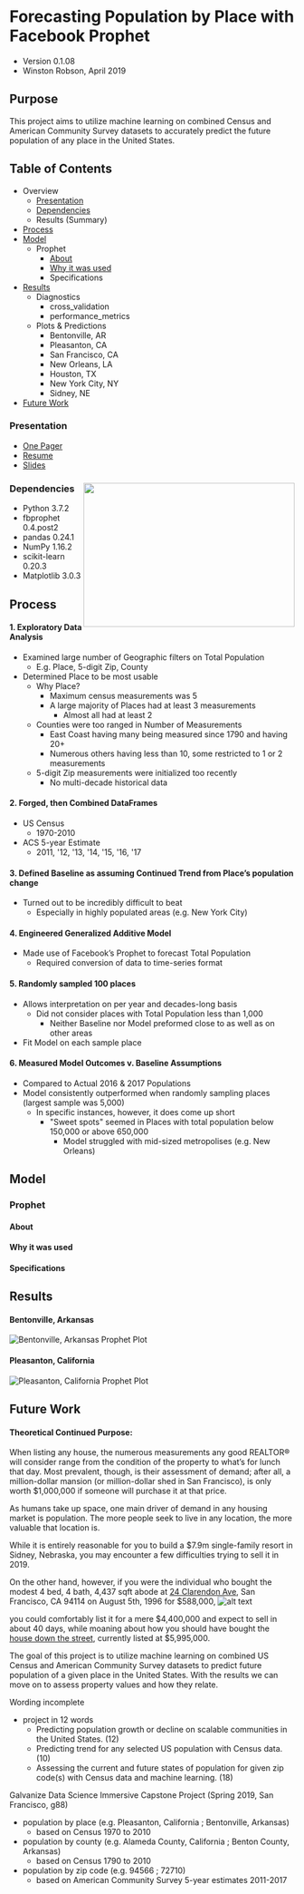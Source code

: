 # Forecasting Population by Place with Facebook Prophet
- Version 0.1.08
- Winston Robson, April 2019
## Purpose
This project aims to utilize machine learning on combined Census and American Community Survey datasets to accurately predict the future population of any place in the United States.
## Table of Contents
- Overview
  - [Presentation](https://github.com/gumdropsteve/project-capstone/blob/master/README.md#presentation) 
  - [Dependencies](https://github.com/gumdropsteve/project-capstone/blob/master/README.md#dependencies)
  - Results (Summary)
- [Process](https://github.com/gumdropsteve/project-capstone/blob/master/README.md#process)
- [Model](https://github.com/gumdropsteve/project-capstone/blob/master/README.md#model)
  - Prophet
    - [About](https://github.com/gumdropsteve/project-capstone/blob/master/README.md#About)
    - [Why it was used](https://github.com/gumdropsteve/project-capstone/blob/master/README.md#Why-it-was-used)
    - Specifications
- [Results](https://github.com/gumdropsteve/project-capstone/blob/master/README.md#results)
  - Diagnostics
    - cross_validation
    - performance_metrics
  - Plots & Predictions
    - Bentonville, AR
    - Pleasanton, CA
    - San Francisco, CA
    - New Orleans, LA
    - Houston, TX
    - New York City, NY
    - Sidney, NE
- [Future Work](https://github.com/gumdropsteve/project-capstone/blob/master/README.md#future-work)
### Presentation
- [One Pager](https://github.com/gumdropsteve/project-capstone/blob/master/presentation/project_capstone_1pager.pdf)
- [Resume](https://github.com/gumdropsteve/project-capstone/blob/master/presentation/may_2019.pdf)
- [Slides](https://docs.google.com/presentation/d/13fey4Nzs-MHNS3qDf0GmpccINqg_SIVSE6mhTkwsUiM/edit?usp=sharing)
### Dependencies <img align="right" width="372.6" height="253.8" src="https://github.com/gumdropsteve/project-capstone/blob/master/presentation/images/tech-used-Screenshot_2019-04-11%20project_capstone_1pager.png">
 - Python 3.7.2  
 - fbprophet 0.4.post2
 - pandas 0.24.1
 - NumPy 1.16.2
 - scikit-learn 0.20.3
 - Matplotlib 3.0.3
## Process
#### 1. Exploratory Data Analysis 
  - Examined large number of Geographic filters on Total Population
    - E.g. Place, 5-digit Zip, County
  - Determined Place to be most usable
    - Why Place?
      - Maximum census measurements was 5
      - A large majority of Places had at least 3 measurements 
        - Almost all had at least 2
    - Counties were too ranged in Number of Measurements
      - East Coast having many being measured since 1790 and having 20+ 
      - Numerous others having less than 10, some restricted to 1 or 2 measurements
    - 5-digit Zip measurements were initialized too recently
      - No multi-decade historical data 
#### 2. Forged, then Combined DataFrames
  - US Census 
    - 1970-2010 
  - ACS 5-year Estimate 
    - 2011, '12, '13, '14, '15, '16, '17  

#### 3. Defined Baseline as assuming Continued Trend from Place’s population change  
  - Turned out to be incredibly difficult to beat
    - Especially in highly populated areas (e.g. New York City)

#### 4. Engineered Generalized Additive Model 
 - Made use of Facebook’s Prophet to forecast Total Population 
   - Required conversion of data to time-series format

#### 5. Randomly sampled 100 places
  - Allows interpretation on per year and decades-long basis
    - Did not consider places with Total Population less than 1,000
      - Neither Baseline nor Model preformed close to as well as on other areas
  - Fit Model on each sample place

#### 6. Measured Model Outcomes v. Baseline Assumptions
  - Compared to Actual 2016 & 2017 Populations
  - Model consistently outperformed when randomly sampling places (largest sample was 5,000)
    - In specific instances, however, it does come up short
      - "Sweet spots" seemed in Places with total population below 150,000 or above 650,000
        - Model struggled with mid-sized metropolises (e.g. New Orleans)
## Model
### Prophet
#### About
#### Why it was used
#### Specifications

## Results
#### Bentonville, Arkansas
![Bentonville, Arkansas Prophet Plot](https://github.com/gumdropsteve/project-capstone/blob/master/presentation/images/bentonville_prophet.png)
#### Pleasanton, California
![Pleasanton, California Prophet Plot](https://github.com/gumdropsteve/project-capstone/blob/master/presentation/images/pleasanton_prophet.png)

## Future Work
#### Theoretical Continued Purpose:
When listing any house, the numerous measurements any 
good REALTOR® will consider range from the condition of 
the property to what’s for lunch that day. Most prevalent, though, 
is their assessment of demand; after all, a million-dollar mansion 
(or million-dollar shed in San Francisco), is only worth $1,000,000 
if someone will purchase it at that price. 

As humans take up space, one main driver of demand in any 
housing market is population. The more people seek to live in
any location, the more valuable that location is.

While it is entirely reasonable for you to build a $7.9m single-family 
resort in Sidney, Nebraska, you may encounter a few difficulties 
trying to sell it in 2019.
 
On the other hand, however, if you were the individual who bought 
the modest 4 bed, 4 bath, 4,437 sqft abode at [24 Clarendon Ave](https://www.realtor.com/realestateandhomes-detail/24-Clarendon-Ave_San-Francisco_CA_94114_M28366-36605),
San Francisco, CA 94114 on August 5th, 1996 for $588,000,
![alt text](https://github.com/gumdropsteve/project-capstone/blob/master/presentation/images/Screenshot_2019-04-11%20project_capstone_1pager.png)

you could comfortably list it for a mere $4,400,000 and expect to
sell in about 40 days, while moaning about how you should have 
bought the [house down the street](https://www.zillow.com/homedetails/140-Clarendon-Ave-San-Francisco-CA-94114/15129075_zpid/?utm_source=email&utm_medium=email&utm_campaign=emo-sendtofriend-similar-homes-image&rtoken=558bffa9-675a-4f63-94d0-c46d8aee2893~X1-ZUyeh68ohf1og9_9skq8), currently listed at $5,995,000.

The goal of this project is to utilize machine learning on combined
US Census and American Community Survey datasets to predict
future population of a given place in the United States. With the results
we can move on to assess property values and how they relate.

Wording incomplete 
- project in 12 words
    - Predicting population growth or decline on scalable communities in the United States. (12)
    - Predicting trend for any selected US population with Census data. (10)
    - Assessing the current and future states of population for given zip code(s) with Census data and machine learning. (18) 

Galvanize Data Science Immersive Capstone Project (Spring 2019, San Francisco, g88)

- population by place (e.g. Pleasanton, California ; Bentonville, Arkansas)
    - based on Census 1970 to 2010
- population by county (e.g. Alameda County, California ; Benton County, Arkansas)
    - based on Census 1790 to 2010
- population by zip code (e.g. 94566 ; 72710)
    - based on American Community Survey 5-year estimates 2011-2017
